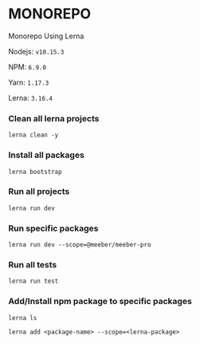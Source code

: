 # MONOREPO

Monorepo Using Lerna

Nodejs: `v10.15.3`

NPM: `6.9.0`

Yarn: `1.17.3`

Lerna: `3.16.4`

### Clean all lerna projects

`lerna clean -y`

### Install all packages

`lerna bootstrap`

### Run all projects

`lerna run dev`

### Run specific packages

`lerna run dev --scope=@meeber/meeber-pro`

### Run all tests

`lerna run test`

### Add/Install npm package to specific packages

`lerna ls`

`lerna add <package-name> --scope=<lerna-package>`
